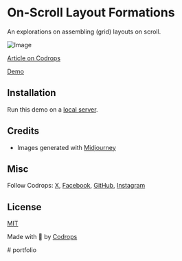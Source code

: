 # On-Scroll Layout Formations

An explorations on assembling (grid) layouts on scroll.

![Image](https://tympanus.net/codrops/wp-content/uploads/2024/09/onscrolllayoutformationfeat.jpg)

[Article on Codrops](https://tympanus.net/codrops/?p=80656)

[Demo](https://tympanus.net/Development/OnScrollLayoutFormations/)

## Installation

Run this demo on a [local server](https://developer.mozilla.org/en-US/docs/Learn/Common_questions/Tools_and_setup/set_up_a_local_testing_server).

## Credits

- Images generated with [Midjourney](https://midjourney.com)

## Misc

Follow Codrops: [X](http://www.X.com/codrops), [Facebook](http://www.facebook.com/codrops), [GitHub](https://github.com/codrops), [Instagram](https://www.instagram.com/codropsss/)

## License
[MIT](LICENSE)

Made with :blue_heart:  by [Codrops](http://www.codrops.com)





#   p o r t f o l i o  
 